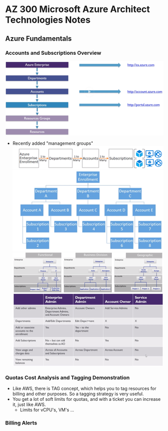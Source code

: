 # AZ 300 Microsoft Azure Architect Technologies Notes

## Azure Fundamentals

### Accounts and Subscriptions Overview

![cloud_1](assets/cloud_1.png)
* Recently added "management groups"
![cloud_2](assets/cloud_2.png)
![cloud_3](assets/cloud_3.png)
![cloud_4](assets/cloud_4.png)
![cloud_5](assets/cloud_5.png)

### Quotas Cost Analysis and Tagging Demonstration

* Like AWS, there is TAG concept, which helps you to tag resources for billing and other purposes. So a tagging strategy is very useful.
* You get a lot of soft limits for quotas, and with a ticket you can increase it, just like AWS. 
    * Limits for vCPU's, VM's ...

### Billing Alerts
